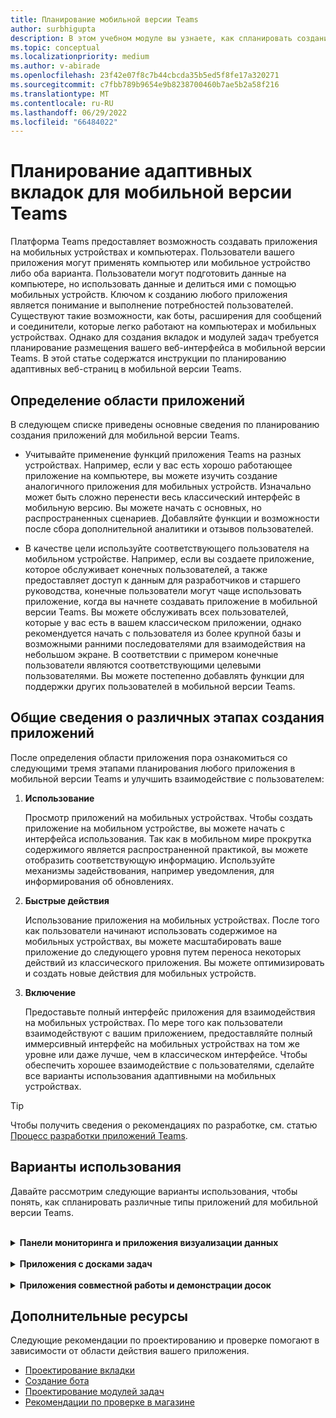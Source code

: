 ```yaml
---
title: Планирование мобильной версии Teams
author: surbhigupta
description: В этом учебном модуле вы узнаете, как спланировать создание приложения на мобильном устройстве Teams и понять различные этапы создания приложения.
ms.topic: conceptual
ms.localizationpriority: medium
ms.author: v-abirade
ms.openlocfilehash: 23f42e07f8c7b44cbcda35b5ed5f8fe17a320271
ms.sourcegitcommit: c7fbb789b9654e9b8238700460b7ae5b2a58f216
ms.translationtype: MT
ms.contentlocale: ru-RU
ms.lasthandoff: 06/29/2022
ms.locfileid: "66484022"
---
```

# <a name="plan-responsive-tabs-for-teams-mobile"></a>Планирование адаптивных вкладок для мобильной версии Teams

 Платформа Teams предоставляет возможность создавать приложения на мобильных устройствах и компьютерах. Пользователи вашего приложения могут применять компьютер или мобильное устройство либо оба варианта. Пользователи могут подготовить данные на компьютере, но использовать данные и делиться ими с помощью мобильных устройств. Ключом к созданию любого приложения является понимание и выполнение потребностей пользователей. Существуют такие возможности, как боты, расширения для сообщений и соединители, которые легко работают на компьютерах и мобильных устройствах. Однако для создания вкладок и модулей задач требуется планирование размещения вашего веб-интерфейса в мобильной версии Teams. В этой статье содержатся инструкции по планированию адаптивных веб-страниц в мобильной версии Teams.

## <a name="identify-apps-scope"></a>Определение области приложений

В следующем списке приведены основные сведения по планированию создания приложений для мобильной версии Teams.

* Учитывайте применение функций приложения Teams на разных устройствах. Например, если у вас есть хорошо работающее приложение на компьютере, вы можете изучить создание аналогичного приложения для мобильных устройств. Изначально может быть сложно перенести весь классический интерфейс в мобильную версию. Вы можете начать с основных, но распространенных сценариев. Добавляйте функции и возможности после сбора дополнительной аналитики и отзывов пользователей.

* В качестве цели используйте соответствующего пользователя на мобильном устройстве. Например, если вы создаете приложение, которое обслуживает конечных пользователей, а также предоставляет доступ к данным для разработчиков и старшего руководства, конечные пользователи могут чаще использовать приложение, когда вы начнете создавать приложение в мобильной версии Teams. Вы можете обслуживать всех пользователей, которые у вас есть в вашем классическом приложении, однако рекомендуется начать с пользователя из более крупной базы и возможными ранними последователями для взаимодействия на небольшом экране. В соответствии с примером конечные пользователи являются соответствующими целевыми пользователями. Вы можете постепенно добавлять функции для поддержки других пользователей в мобильной версии Teams.

## <a name="understand-different-stages-to-build-apps"></a>Общие сведения о различных этапах создания приложений

После определения области приложения пора ознакомиться со следующими тремя этапами планирования любого приложения в мобильной версии Teams и улучшить взаимодействие с пользователем:

1. **Использование**

   Просмотр приложений на мобильных устройствах. Чтобы создать приложение на мобильном устройстве, вы можете начать с интерфейса использования. Так как в мобильном мире прокрутка содержимого является распространенной практикой, вы можете отобразить соответствующую информацию. Используйте механизмы задействования, например уведомления, для информирования об обновлениях.

2. **Быстрые действия**

   Использование приложения на мобильных устройствах. После того как пользователи начинают использовать содержимое на мобильных устройствах, вы можете масштабировать ваше приложение до следующего уровня путем переноса некоторых действий из классического приложения. Вы можете оптимизировать и создать новые действия для мобильных устройств.

3. **Включение**

   Предоставьте полный интерфейс приложения для взаимодействия на мобильных устройствах. По мере того как пользователи взаимодействуют с вашим приложением, предоставляйте полный иммерсивный интерфейс на мобильных устройствах на том же уровне или даже лучше, чем в классическом интерфейсе. Чтобы обеспечить хорошее взаимодействие с пользователями, сделайте все варианты использования адаптивными на мобильных устройствах.

> [!TIP]
> Чтобы получить сведения о рекомендациях по разработке, см. статью [Процесс разработки приложений Teams](design-teams-app-process.md).

## <a name="use-cases"></a>Варианты использования

Давайте рассмотрим следующие варианты использования, чтобы понять, как спланировать различные типы приложений для мобильной версии Teams.

<br>

<details>

<summary><b>Панели мониторинга и приложения визуализации данных</b></summary>

Вы можете узнать, как спланировать адаптивные вкладки для панелей мониторинга и приложений визуализации данных на мобильной платформе Teams.

Использование:

На первом этапе вы можете реализовать самый простой интерфейс использования для просмотра данных. Любое приложение в домене предназначено для отображения данных в виде визуализаций. В своем приложении вы можете отображать недавно просмотренные в классической версии визуализации или список всех диаграмм, разрешенных для пользователей. После создания панелей мониторинга в классической версии пользователи могут обращаться к информации с помощью мобильной версии. Вы можете отображать подробное представление любой диаграммы, выбранной пользователем, в виде развернутого представления на вкладках или с помощью модулей задач.

Вы можете указать следующие сведения.

* Панели мониторинга и сводки.
* Визуальные элементы данных, карты и инфографика.
* Диаграммы, графики и таблицы.

:::image type="content" source="../../assets/images/app-fundamentals/dashboarding-and-data-visualization-apps-consumption.png" alt-text="Отображение данных в виде визуализации.":::

Быстрые действия:

На втором этапе пользователи могут работать с существующими диаграммами и визуальными элементами из классического интерфейса. Можно добавить следующие действия.

* Поиск контента.
* Фильтрация данных.
* Создание закладок.

:::image type="content" source="../../assets/images/app-fundamentals/dashboarding-and-data-visualization-apps-quick-actions.png" alt-text="Быстрые действия в существующей диаграмме и визуальных элементах.":::

Включение:

На третьем этапе разрешите пользователям создавать содержимое с нуля, например диаграммы и графики. Добавьте все возможности в свое приложение для мобильных устройств. Например, вы можете использовать модули задач для доступа к определенным элементам данных с подробным представлением.

Вы можете предоставить пользователям следующий доступ:

* Изменение заголовка и описания.
* Вставка элементов данных для создания визуализаций.
* Предоставление общего доступа к визуализациям в канале или групповом чате.

:::image type="content" source="../../assets/images/app-fundamentals/dashboarding-and-data-visualization-apps-enablement.png" alt-text="Разрешить пользователям создавать содержимое, например графику диаграмм.":::

<br>

</details>

<br>

<details>

<summary><b>Приложения с досками задач</b></summary>

Вы можете узнать, как спланировать адаптивные вкладки для приложений с досками задач на мобильной платформе Teams.

Использование:

На первом этапе ваше приложение может отображать список задач для пользователя в вертикальной стопке. Если существует несколько категорий задач, например **Предложенные**, **Активные** и **Закрытые**, предоставьте фильтры для отображения задач по группам или в виде заголовков для просмотра сгруппированных задач.

:::image type="content" source="../../assets/images/app-fundamentals/taskboarding-apps-consumption.png" alt-text="Отображает список задач в вертикальном стеке.":::

Быстрые действия:

На втором этапе вы можете предоставить пользователям следующий доступ к приложению.

* Создавайте задачи или элементы с обязательными полями, чтобы снизить когнитивную нагрузку пользователей.
* Измените тип или представление доски.
* Просмотрите задачи, расширив представление.
* Используйте модули задач, чтобы просмотреть подробное представление.
* Переместите задачи в разные категории.
* Делитесь соответствующими задачами в чатах и каналах с помощью электронной почты и веб-канала действий.

:::image type="content" source="../../assets/images/app-fundamentals/taskboarding-apps-quick-actions.png" alt-text="Создание задач для снижения когнитивной нагрузки пользователей.":::

Включение:

На третьем этапе вы можете включить взаимодействие пользователей со следующими действиями.

* Добавьте новые проекты и доски.
* Добавляйте и изменяйте различные категории, такие как **"Предложенный"**, **"Активный**" и " **Закрытый"**.
* Настройте задачи для комментариев, вложений и других сложных функций.

:::image type="content" source="../../assets/images/app-fundamentals/taskboarding-apps-enablement.png" alt-text="Включите взаимодействие с пользователем, добавив проекты и доски.":::

<br>

</details>

<br>

<details>

<summary><b>Приложения совместной работы и демонстрации досок</b></summary>

Вы можете узнать, как спланировать адаптивные вкладки для приложений совместной работы и демонстрации досок на мобильной платформе Teams.

Использование:

На первом этапе можно рассмотреть классические возможности для отображения содержимого и ресурсов в вашем приложении.  Вы можете отобразить следующие функции.

* Комментарии или отзывы.
* Увеличение или уменьшение масштаба.
* Текущий этап или ход выполнения ожидающего документа.

:::image type="content" source="../../assets/images/app-fundamentals/coauthoring-and-whiteboarding-apps-consumption.png" alt-text="Отображает содержимое и ресурсы в интерфейсе рабочего стола.":::

Быстрые действия:

На втором этапе вы можете добавить следующие действия.

* Создайте новую доску для совместной работы или новые документы для подписывания.
* Делитесь досками внутри организации, а также с гостями.
* Настройте разрешения администратора.

> [!TIP]
> Вы предоставляете действия, которые можно легко отображать на небольших экранах.

:::image type="content" source="../../assets/images/app-fundamentals/coauthoring-and-whiteboarding-apps-quick-actions.png" alt-text="В этой статье описывается создание новой доски для совместной работы.":::

Включение:

На третьем этапе предоставьте пользователям полный интерфейс. Вы можете включить взаимодействие пользователей со следующими действиями.

* Добавление текста, фигур и быстрых заметок.
* Навигация по содержимому.
* Добавление слоев и фильтров.
* Операции удаления, отмены и повтора.
* Доступ к камере и микрофону с помощью API пакета SDK для JS. Дополнительные сведения о возможностях устройств см. в [обзоре возможностей устройств](../device-capabilities/device-capabilities-overview.md).

:::image type="content" source="../../assets/images/app-fundamentals/coauthoring-and-whiteboarding-apps-enablement.png" alt-text="Включите взаимодействие с пользователем, добавив текстовые фигуры, быстрые заметки и другие возможности.":::

<br>

</details>

## <a name="see-also"></a>Дополнительные ресурсы

Следующие рекомендации по проектированию и проверке помогают в зависимости от области действия вашего приложения.

* [Проектирование вкладки](../../tabs/design/tabs.md)
* [Создание бота](../../bots/design/bots.md)
* [Проектирование модулей задач](../..//task-modules-and-cards/task-modules/design-teams-task-modules.md)
* [Рекомендации по проверке в магазине](../deploy-and-publish/appsource/prepare/teams-store-validation-guidelines.md)
